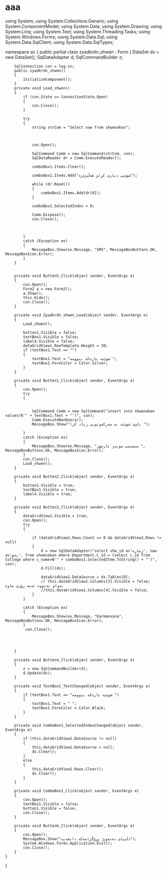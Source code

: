 # aaa

using System;
using System.Collections.Generic;
using System.ComponentModel;
using System.Data;
using System.Drawing;
using System.Linq;
using System.Text;
using System.Threading.Tasks;
using System.Windows.Forms;
using System.Data.Sql;
using System.Data.SqlClient;
using System.Data.SqlTypes;

namespace ac
{
    public partial class zyadkrdn_shwen : Form
    {
        DataSet ds = new DataSet();
        SqlDataAdapter d;
        SqlCommandBuilder z;

        SqlConnection con = log.cn;
        public zyadkrdn_shwen()
        {
            InitializeComponent();
        }
        private void Load_shwen()
        {
            if (con.State == ConnectionState.Open)
            {
                con.Close();
            }

            try
            {
                string strCom = "Select naw from shwenakan";



                con.Open();

                SqlCommand Comm = new SqlCommand(strCom, con);
                SqlDataReader dr = Comm.ExecuteReader();

                comboBox1.Items.Clear();

                comboBox1.Items.Add("شوێنی دیاری کراو هەڵبژێرە");

                while (dr.Read())
                {
                    comboBox1.Items.Add(dr[0]);
                }

                comboBox1.SelectedIndex = 0;

                Comm.Dispose();
                con.Close();



            }
            catch (Exception ex)
            {
                MessageBox.Show(ex.Message, "SMS", MessageBoxButtons.OK, MessageBoxIcon.Error);
            }
        }


        private void Button5_Click(object sender, EventArgs e)
        {
            con.Open();
            Form2 a = new Form2();
            a.Show();
            this.Hide();
            con.Close();
        }

        private void Zyadkrdn_shwen_Load(object sender, EventArgs e)
        {
            Load_shwen();

            button1.Visible = false;
            textBox1.Visible = false;
            label4.Visible = false;
            dataGridView1.RowTemplate.Height = 30;
            if (textBox1.Text == "")
            {
                textBox1.Text = "شوێنە تازەکە بنووسە ";
                textBox1.ForeColor = Color.Silver;
            }
        }

        private void Button1_Click(object sender, EventArgs e)
        {
            con.Open();
            try
            {


                SqlCommand Comm = new SqlCommand("insert into shwenakan values(N'" + textBox1.Text + "')", con);
                Comm.ExecuteNonQuery();
                MessageBox.Show("ناوی شوێنە بە سەرکەوتویی زیاد کرا ");

            }
            catch (Exception ex)
            {
                MessageBox.Show(ex.Message, "سیستمی سوپەر ئارمۆر ", MessageBoxButtons.OK, MessageBoxIcon.Error);
            }
            con.Close();
            Load_shwen();
        }

        private void Button2_Click(object sender, EventArgs e)
        {
            button1.Visible = true;
            textBox1.Visible = true;
            label4.Visible = true;
        }

        private void Button3_Click(object sender, EventArgs e)
        {
            dataGridView1.Visible = true;
            con.Open();
            try
            {

                if (dataGridView1.Rows.Count == 0 && dataGridView1.Rows != null)
                {
                    d = new SqlDataAdapter("select shw_id as'ژمارە', naw as'بەش', from shwenakan where Department.C_id = (select c_id from College where c_name=N'" + comboBox1.SelectedItem.ToString() + "')", con);
                    d.Fill(ds);

                    dataGridView1.DataSource = ds.Tables[0];
                    // this.dataGridView1.Columns[3].Visible = false;    تەواو نەبووە ئەمە زۆری ماوە
                    //this.dataGridView1.Columns[4].Visible = false;
                }
            }
             
            catch (Exception ex)
            {
                MessageBox.Show(ex.Message, "Darmanxana", MessageBoxButtons.OK, MessageBoxIcon.Error);
            }
             con.Close();




        }

        private void Button4_Click(object sender, EventArgs e)
        {
            z = new SqlCommandBuilder(d);
            d.Update(ds);
        }

        private void TextBox1_TextChanged(object sender, EventArgs e)
        {
            if (textBox1.Text == "شوێنە تازەکە بنووسە ")
            {
                textBox1.Text = " ";
                textBox1.ForeColor = Color.Black;
            }
        }

        private void ComboBox1_SelectedIndexChanged(object sender, EventArgs e)
        {
            if (this.dataGridView1.DataSource != null)
            {
                this.dataGridView1.DataSource = null;
                ds.Clear();
            }
            else
            {
                this.dataGridView1.Rows.Clear();
                ds.Clear();
            }
        }

        private void ComboBox1_Click(object sender, EventArgs e)
        {
            con.Open();
            textBox1.Visible = false;
            button1.Visible = false;
            con.Close();
        }

        private void Button6_Click(object sender, EventArgs e)
        {
            con.Open();
            MessageBox.Show("دڵنیای دەتەوێ پڕۆگرامەکە دابخەیت");
            System.Windows.Forms.Application.Exit();
            con.Close();
        }
    }


}
